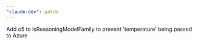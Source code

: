 ```yaml
---
"claude-dev": patch
---
```


Add o5 to isReasoningModelFamily to prevent 'temperature' being passed to Azure
